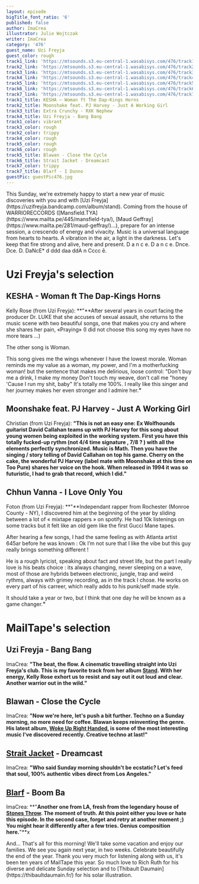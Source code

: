 ```yaml
---
layout: episode
bigTitle_font_ratio: '6'
published: false
author: ImaCrea
illustrator: Julie Wojtczak
writer: ImaCrea
category: '476'
guest_name: Uzi Freyja
guest_color: rough
track1_link: 'https://mtsounds.s3.eu-central-1.wasabisys.com/476/track1.mp3'
track2_link: 'https://mtsounds.s3.eu-central-1.wasabisys.com/476/track2.mp3'
track3_link: 'https://mtsounds.s3.eu-central-1.wasabisys.com/476/track3.mp3'
track4_link: 'https://mtsounds.s3.eu-central-1.wasabisys.com/476/track4.mp3'
track5_link: 'https://mtsounds.s3.eu-central-1.wasabisys.com/476/track5.mp3'
track6_link: 'https://mtsounds.s3.eu-central-1.wasabisys.com/476/track6.mp3'
track7_link: 'https://mtsounds.s3.eu-central-1.wasabisys.com/476/track7.mp3'
track1_title: KESHA – Woman ft The Dap-Kings Horns
track2_title: Moonshake feat. PJ Harvey - Just A Working Girl
track3_title: Extra Crunchy - RXK Nephew
track4_title: Uzi Freyja - Bang Bang
track1_color: vibrant
track3_color: rough
track2_color: trippy
track4_color: rough
track5_color: rough
track6_color: rough
track5_title: Blawan - Close the Cycle
track6_title: Strait Jacket - Dreamcast
track7_color: trippy
track7_title: Blarf - I Dunno
guestPic: guestPic476.jpg
---
```

<p id="introduction"> 
This Sunday, we're extremely happy to start a new year of music discoveries with you and with [Uzi Freyja](https://uzifreyja.bandcamp.com/album/stand). Coming from the house of WARRIORECCORDS ([Mansfield.TYA](https://www.mailta.pe/445/mansfield-tya/), [Maud Geffray](https://www.mailta.pe/281/maud-geffray/)...), prepare for an intense session, a crescendo of energy and vivacity. Music is a universal language from hearts to hearts. A vibration in the air, a light in the darkness. Let's keep that fire strong and alive, here and present. D a n c e. D  a  n   c     e. Dnce. Dce. D. DaNcE* d ddd daa ddA n Cccc ē.
</p>

# Uzi Freyja's selection

##  KESHA - Woman ft The Dap-Kings Horns
Kelly Rose (from Uzi Freyja): **"**After several years in court facing the producer Dr. LUKE that she accuses of sexual assault, she returns to the music scene with two beautiful songs, one that makes you cry and where she shares her pain, «Praying» (I did not choose this song my eyes have no more tears ...)

The other song is Woman.

This song gives me the wings whenever I have the lowest morale. Woman reminds me my value as a woman, my power, and I'm a motherfucking woman!
but the sentence that makes me delirious, loose control:
"Don't buy me a drink, I make my money
Don't touch my weave, don't call me "honey
'Cause I run my shit, baby"
It's totally me 100%.
I really like this singer and her journey makes her even stronger and I admire her.**"**

## Moonshake feat. PJ Harvey - Just A Working Girl
Christian (from Uzi Freyja): **"**This is not an easy one: Ex Wolfhounds guitarist David Callahan teams up with PJ Harvey for this song about young women being exploited in the working system.
First you have this totally fucked-up rythm (not 4/4 time signature , 7/8 ? ) with all the elements perfectly synchronized. Music is Math. Then you have the singing / story telling of David Callahan on top his game. Cherry on the cake, the wonderful PJ Harvey (label mate with Moonshake at this time on Too Pure) shares her voice on the hook. When released in 1994 it was so futuristic, I had to grab that record, which I did.**"**

## Chhun Vanna - I Love Only You
Foton (from Uzi Freyja): **"**Independant rapper from Rochester (Monroe County - NY), I discovered him at the beginning of the year by sliding between a lot of « mixtape rappers » on spotify. He had 10k listenings on some tracks but it felt like an old gem like the first Gucci Mane tapes.

After hearing a few songs, I had the same feeling as with Atlanta artist 645ar before he was known : Ok I’m not sure that I like the vibe but this guy really brings something different !

He is a rough lyricist, speaking about fact and street life, but the part I really love is his beats choice : its always changing, never sleeping on a wave, most of those are hybrids between electronic, jungle, trap and weird rythms, always with grimey recording, as in the track I chose. He works on every part of his carreer, which really adds to his punk/self made style.

It should take a year or two, but I think that one day he will be known as a game changer.**"**

# MailTape's selection

## Uzi Freyja - Bang Bang
ImaCrea: **"**The beat, the flow. A cinematic travelling straight into Uzi Freyja's club. This is my favorite track from her album [Stand](https://uzifreyja.bandcamp.com/album/stand). With her energy, Kelly Rose exhort us to resist and say out it out loud and clear. Another warrior out in the wild.**"**

## Blawan - Close the Cycle
ImaCrea: **"**Now we're here, let's push a bit further. Techno on a Sunday morning, no more need for coffee. Blawan keeps reinventing the genre. His latest album, [Woke Up Right Handed](https://blawan.bandcamp.com/album/woke-up-right-handed), is some of the most interesting music I've discovered recently. Creative techno at last!**"**

## [Strait Jacket](https://laurarecs.bandcamp.com/album/l-a-u-r-a-004-guiding-light) - Dreamcast
ImaCrea: **"**Who said Sunday morning shouldn't be ecstatic? Let's feed that soul, 100% authentic vibes direct from Los Angeles.**"**

## [Blarf](https://blarf.bandcamp.com/releases) - Boom Ba
ImaCrea: **"**Another one from LA, fresh from the legendary house of [Stones Throw](https://www.stonesthrow.com/). The moment of truth. At this point either you love or hate this episode. In the second case, forget and retry at another moment ;) You might hear it differently after a few tries. Genius composition here.**"**x



<p id="outroduction">And... That's all for this morning! We'll take some vacation and enjoy our families. We see you again next year, in two weeks. Celebrate beautifully the end of the year. Thank you very much for listening along with us, it's been ten years of MailTape this year. So much love to Rich Ruth for his diverse and delicate Sunday selection and to [Thibault Daumain](https://thibaultdaumain.fr/) for his solar illustration.</p>

